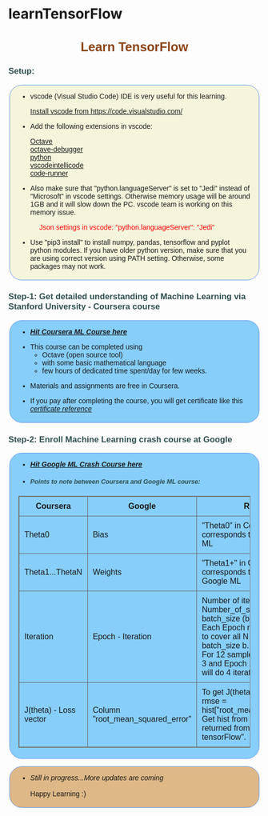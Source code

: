 # learnTensorFlow

<h2 style="font-size: 1.8em;text-align: center;color: SaddleBrown;font-family: Verdana, Geneva, Tahoma, sans-serif;"><b> Learn TensorFlow </b></h2>

<h3 style="color: DarkSlateGrey;
    font-size: 1.2em;
    font-family: Verdana, Geneva, Tahoma, sans-serif;"> Setup: </h3>

<div class="setupBoxDiv" style="background-color: Beige;
    border: solid;
    border-width: 1px;
    border-color: cornflowerblue;
    margin: 0px 2px 15px 2px;
    padding: 0px 17px 5px 17px;
    border-radius: 25px;
    font-family: Verdana, Geneva, Tahoma, sans-serif;">
<p>
    <ul>
        <li> 
            <p>vscode (Visual Studio Code) IDE is very useful for this learning. </p>
            <a href="https://code.visualstudio.com/" target="blank_"> Install vscode from https://code.visualstudio.com/ </a>
        </li>
        <li> 
            <p>Add the following extensions in vscode:</p>
            <p>
            <a href="https://marketplace.visualstudio.com/items?itemName=toasty-technologies.octave" target="blank_">Octave</a><br>
            <a href="https://marketplace.visualstudio.com/items?itemName=paulosilva.vsc-octave-debugger" target="blank_">octave-debugger</a><br>
            <a href=https://marketplace.visualstudio.com/items?itemName=ms-python.python" target="blank_">python</a><br>
            <a href=https://marketplace.visualstudio.com/items?itemName=VisualStudioExptTeam.vscodeintellicode" target="blank_">vscodeintellicode</a><br>
            <a href=https://marketplace.visualstudio.com/items?itemName=formulahendry.code-runner" target="blank_">code-runner</a><br>
            </p>
        </li>
        <li>
<p>Also make sure that "python.languageServer" is set to "Jedi" instead of "Microsoft" in vscode settings.
Otherwise memory usage will be around 1GB and it will slow down the PC. vscode team is working on this memory issue. <br>
</p>
<div id="d1" style="color: red;"> 
&emsp; Json settings in vscode: "python.languageServer": "Jedi" </div>
        </li>
    </ul>
</p>
<p>
<ul><li>
Use "pip3 install" to install numpy, pandas, tensorflow and pyplot python modules. 
If you have older python version, make sure that you are using correct version using PATH setting. 
Otherwise, some packages may not work.
</li></ul>
</p>
</div>


<h3 style="color: DarkSlateGrey;
    font-size: 1.2em;
    font-family: Verdana, Geneva, Tahoma, sans-serif;"> Step-1: Get detailed understanding of Machine Learning via Stanford University - Coursera course </h3>

<div class="courseraBoxDiv" style="background-color: LightSkyBlue;
    border: solid;
    border-width: 1px;
    border-color: cornflowerblue;
    margin: 0px 2px 15px 2px;
    padding: 0px 17px 5px 17px;
    border-radius: 25px;
    font-family: Verdana, Geneva, Tahoma, sans-serif;">

<p><ul><li><a href="https://www.coursera.org/learn/machine-learning" target="blank_"><b> <em> Hit Coursera ML Course here</em></b></a><br></li></ul></p>

<p>
<ul><li>
    This course can be completed using 
    <ul>
    <li>Octave (open source tool) </li>
    <li>with some basic mathematical language </li>
    <li>few hours of dedicated time spent/day for few weeks.</li>
    </ul>
</li></ul>
<ul><li>
        Materials and assignments are free in Coursera. 
</ul></li>
<ul><li>
<p>If you pay after completing the course, you will get certificate like this
<a href=https://www.coursera.org/account/accomplishments/verify/YS5P9JM3MJV8?utm_source=link&utm_medium=certificate&utm_content=cert_image&utm_campaign=pdf_header_button&utm_product=course" target="blank_"> <em> certificate reference </em></a>
</ul></li>
</p>
</div>

<h3 style="color: DarkSlateGrey;
    font-size: 1.2em;
    font-family: Verdana, Geneva, Tahoma, sans-serif;"> Step-2: Enroll Machine Learning crash course at Google </h3>

<div class="googleBoxDiv" style="background-color: LightSkyBlue;
    border: solid;
    border-width: 1px;
    border-color: cornflowerblue;
    margin: 0px 2px 15px 2px;
    padding: 0px 17px 5px 17px;
    border-radius: 25px;
    font-family: Verdana, Geneva, Tahoma, sans-serif;">

<p><ul><li> 
<a href="https://developers.google.com/machine-learning/crash-course" target="blank_"><b> <em> Hit Google ML Crash Course here  </em> </b> </a><br>
</li></ul></p>

<ul><li> 
<h5 style="color: DarkSlateGrey;font-size: 0.9em;font-family: Verdana, Geneva, Tahoma, sans-serif;"> Points to note between Coursera and Google ML course: </h5>
</li></ul>
<table frame="box">
<style>
th, td {
    padding: 10px;
    border: 1px solid #666;
}
</style>
<tr>
    <th> Coursera </th>
    <th> Google </th>
    <th> Remarks </th>
</tr>
<tr>
    <td>Theta0</td>
    <td>Bias</td>    
    <td>"Theta0" in Coursera corresponds to "Bias" in Google ML</td>    
</tr>
<tr>
    <td>Theta1...ThetaN</td>
    <td>Weights</td>    
    <td>"Theta1+" in Coursera corresponds to "Weights" in Google ML</td>    
</tr>
<tr>
    <td>Iteration</td>
    <td>Epoch - Iteration</td>    
    <td>Number of iterations per Epoch = Number_of_samples (N) / batch_size (b).<br>
        Each Epoch requires X iterations to cover all N samples with batch_size b.<br>
        For 12 samples with batch_size 3 and Epoch 100, each Epoch will do 4 iterations for 100 times.</td>    
</tr>
<tr>
    <td>J(theta) - Loss vector</td>
    <td>Column "root_mean_squared_error"</td>    
    <td>To get J(theta) in tensorflow, use rmse = hist["root_mean_squared_error"].<br>
        Get hist from history which is returned from "model.fit of tensorFlow".</td>    
</tr>
</table>
</div>

<div class="boxdiv" style="background-color: BurlyWood;
    border: solid;
    border-width: 1px;
    border-color: cornflowerblue;
    margin: 0px 2px 15px 2px;
    padding: 0px 17px 5px 17px;
    border-radius: 25px;
    font-family: Verdana, Geneva, Tahoma, sans-serif;">
<p>
<ul><li><em>
Still in progress...More updates are coming </em> <br><br>
Happy Learning :)
</li></ul>
</p>
</div>
